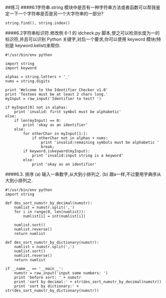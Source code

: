 ##练习
####6.1字符串.string 模块中是否有一种字符串方法或者函数可以帮我鉴定一下一个字符串是否是另一个大字符串的一部分?

```
string.find(), string.index()
```

####6.2字符串标识符.修改例 6-1 的 idcheck.py 脚本,使之可以检测长度为一的标识符,并且可以识别 Python 关键字,对后一个要求,你可以使用 keyword 模块(特别是 keyword.kelist)来帮你.

```
#!/usr/bin/env python

import string
import keyword

alphas = string.letters + '_'
nums = string.digits

print 'Welcome to the Identifier Checker v1.0'
print 'Testees must be at least 2 chars long.'
myInput = raw_input('Identifier to test? ')

if myInput[0] not in alphas:
    print 'invalid: first symbol must be alphabetic'
else:
    if len(myInput) == 0:
        print 'okay as an identifier'
    else:
        for otherChar in myInput[1:]:
            if otherChar not in alphas + nums:
                print 'invalid:remaining symbols must be alphabetic '
                break;
        if keyword.iskeyword(myInput):
            print 'invalid:input string is a keyword'
        else:
            print 'okay as an identifier'
```

####6.3. 排序 (a) 输入一串数字,从大到小排列之. (b) 跟a一样,不过要用字典序从大到小排列之.

```
#!/usr/bin/env python
import string

def des_sort_numstr_by_decimal(numstr):
    numlist = numstr.split(',')
    for i in range(0, len(numlist)):
        numlist[i] = int(numlist[i])

    numlist.sort()
    numlist.reverse()
    return numlist

def des_sort_numstr_by_dictionary(numstr):
    numlist = numstr.split(',')
    numlist.sort()
    numlist.reverse()
    return numlist

if __name__ == '__main__':
    numstr = raw_input('input some numbers: ')
    print 'before sort: ' + numstr
    print 'sort by decimal:' + str(des_sort_numstr_by_decimal(numstr))
    print 'sort by dictionary:' + str(des_sort_numstr_by_dictionary(numstr))
```


